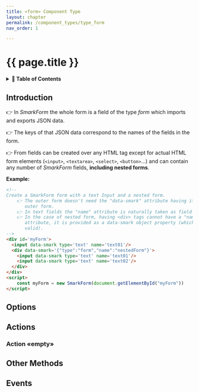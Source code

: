 ```yaml
---
title: «form» Component Type
layout: chapter
permalink: /component_types/type_form
nav_order: 1

---
```


# {{ page.title }}

<details>
<summary>
<strong>📖 Table of Contents</strong>
</summary>

  {{ "
<!-- vim-markdown-toc GitLab -->

* [Introduction](#introduction)
* [Options](#options)
* [Actions](#actions)
    * [Action «empty»](#action-empty)
* [Other Methods](#other-methods)
* [Events](#events)

<!-- vim-markdown-toc -->
       " | markdownify }}

</details>


Introduction
------------

👉 In *SmarkForm* the whole form is a field of the type *form* which imports
and exports JSON data.

👉 The keys of that JSON data correspond to the names of the fields in the
form.

👉 From fields can be created over any HTML tag except for actual HTML form
elements (`<input>`, `<textarea>`, `<select>`, `<button>`...) and can contain
any number of *SmarkForm* fields, **including nested forms**.

**Example:**

```html
<!--
Create a SmarkForm form with a text Input and a nested form.
    👉 The outer form doesn't need the "data-smark" attribute having it is the
       outer form.
    👉 In text fields the "name" attribute is naturally taken as field name.
    👉 In the case of nested form, having <div> tags cannot have a "name"
       attribute, it is provided as a data-smark object property (which is always
       valid).
-->
<div id='myForm'>
  <input data-smark type='text' name='text01'/>
  <div data-smark='{"type":"form","name":"nestedForm"}'>
    <input data-smark type='text' name='text01'/>
    <input data-smark type='text' name='text02'/>
  </div>
</div>
<script>
    const myForm = new SmarkForm(document.getElementById("myForm"))
</script>
```





Options
-------


Actions
-------


### Action «empty»


Other Methods
-------------



Events
------



